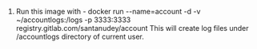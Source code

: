 1. Run this image with -
docker run --name=account -d -v ~/accountlogs:/logs -p 3333:3333 registry.gitlab.com/santanudey/account
This will create log files under /accountlogs directory of current user.
